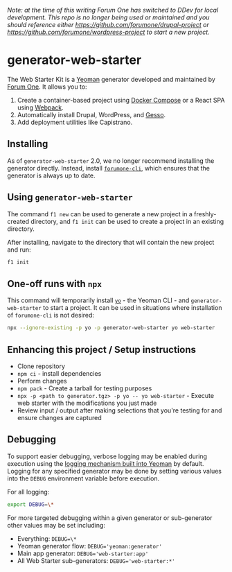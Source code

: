 *Note: at the time of this writing Forum One has switched to DDev for local development.  This repo is no longer being used or maintained and you should reference either https://github.com/forumone/drupal-project or https://github.com/forumone/wordpress-project to start a new project.*

# generator-web-starter

The Web Starter Kit is a [Yeoman](http://yeoman.io/) generator developed and maintained by [Forum One](http://forumone.com/). It allows you to:

1. Create a container-based project using [Docker Compose](https://docs.docker.com/compose/overview/) or a React SPA using [Webpack](https://webpack.js.org/).
2. Automatically install Drupal, WordPress, and [Gesso](https://github.com/forumone/gesso/).
3. Add deployment utilities like Capistrano.

## Installing

As of `generator-web-starter` 2.0, we no longer recommend installing the generator directly. Instead, install [`forumone-cli`](https://www.npmjs.com/package/forumone-cli), which ensures that the generator is always up to date.

## Using `generator-web-starter`
The command `f1 new` can be used to generate a new project in a freshly-created directory, and `f1 init` can be used to create a project in an existing directory.

After installing, navigate to the directory that will contain the new project and run:

```sh
f1 init
```

## One-off runs with `npx`

This command will temporarily install [`yo`](https://www.npmjs.com/package/yo) - the Yeoman CLI - and `generator-web-starter` to start a project. It can be used in situations where installation of `forumone-cli` is not desired:

```sh
npx --ignore-existing -p yo -p generator-web-starter yo web-starter
```

## Enhancing this project / Setup instructions

- Clone repository
- `npm ci` - install dependencies
- Perform changes
- `npm pack` - Create a tarball for testing purposes
- `npx -p <path to generator.tgz> -p yo -- yo web-starter`  - Execute web starter with the modifications you just made
- Review input / output after making selections that you're testing for and ensure changes are captured

## Debugging

To support easier debugging, verbose logging may be enabled during execution using the [logging mechanism built into
Yeoman](https://yeoman.io/authoring/debugging.html) by default. Logging for any specified generator may be done by
setting various values into the `DEBUG` environment variable before execution.

For all logging:
```bash
export DEBUG=\*
```

For more targeted debugging within a given generator or sub-generator other values may be set including:

* Everything: `DEBUG=\*`
* Yeoman generator flow: `DEBUG='yeoman:generator'`
* Main app generator: `DEBUG='web-starter:app'`
* All Web Starter sub-generators: `DEBUG='web-starter:*'`
